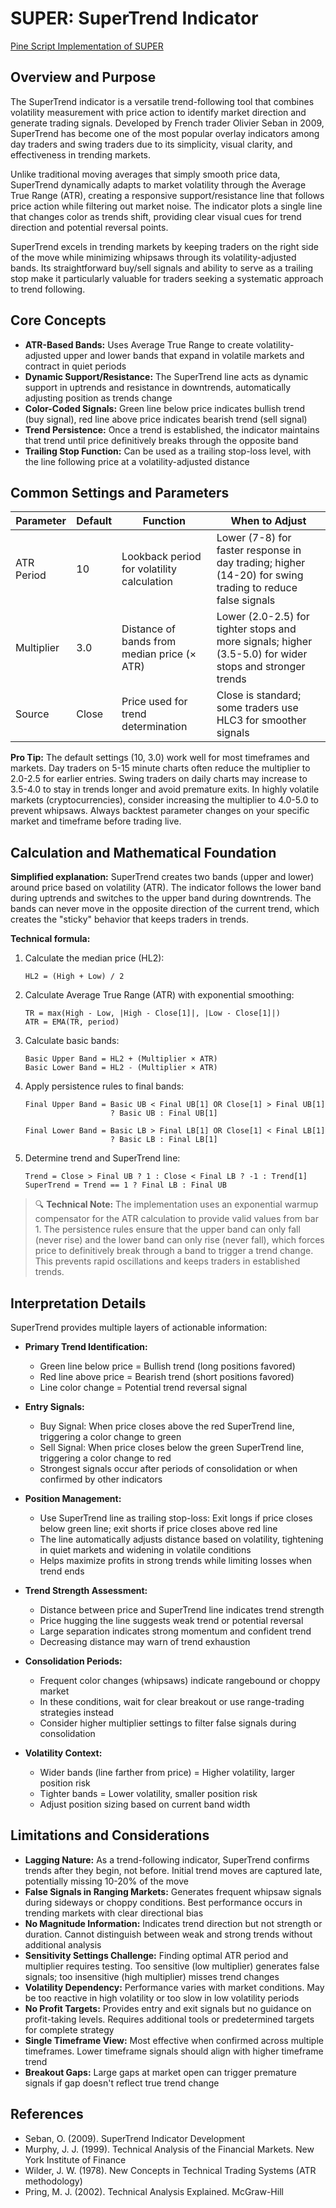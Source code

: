 # SUPER: SuperTrend Indicator

[Pine Script Implementation of SUPER](https://github.com/mihakralj/pinescript/blob/main/indicators/dynamics/super.pine)

## Overview and Purpose

The SuperTrend indicator is a versatile trend-following tool that combines volatility measurement with price action to identify market direction and generate trading signals. Developed by French trader Olivier Seban in 2009, SuperTrend has become one of the most popular overlay indicators among day traders and swing traders due to its simplicity, visual clarity, and effectiveness in trending markets.

Unlike traditional moving averages that simply smooth price data, SuperTrend dynamically adapts to market volatility through the Average True Range (ATR), creating a responsive support/resistance line that follows price action while filtering out market noise. The indicator plots a single line that changes color as trends shift, providing clear visual cues for trend direction and potential reversal points.

SuperTrend excels in trending markets by keeping traders on the right side of the move while minimizing whipsaws through its volatility-adjusted bands. Its straightforward buy/sell signals and ability to serve as a trailing stop make it particularly valuable for traders seeking a systematic approach to trend following.

## Core Concepts

* **ATR-Based Bands:** Uses Average True Range to create volatility-adjusted upper and lower bands that expand in volatile markets and contract in quiet periods
* **Dynamic Support/Resistance:** The SuperTrend line acts as dynamic support in uptrends and resistance in downtrends, automatically adjusting position as trends change
* **Color-Coded Signals:** Green line below price indicates bullish trend (buy signal), red line above price indicates bearish trend (sell signal)
* **Trend Persistence:** Once a trend is established, the indicator maintains that trend until price definitively breaks through the opposite band
* **Trailing Stop Function:** Can be used as a trailing stop-loss level, with the line following price at a volatility-adjusted distance

## Common Settings and Parameters

| Parameter | Default | Function | When to Adjust |
|-----------|---------|----------|----------------|
| ATR Period | 10 | Lookback period for volatility calculation | Lower (7-8) for faster response in day trading; higher (14-20) for swing trading to reduce false signals |
| Multiplier | 3.0 | Distance of bands from median price (× ATR) | Lower (2.0-2.5) for tighter stops and more signals; higher (3.5-5.0) for wider stops and stronger trends |
| Source | Close | Price used for trend determination | Close is standard; some traders use HLC3 for smoother signals |

**Pro Tip:** The default settings (10, 3.0) work well for most timeframes and markets. Day traders on 5-15 minute charts often reduce the multiplier to 2.0-2.5 for earlier entries. Swing traders on daily charts may increase to 3.5-4.0 to stay in trends longer and avoid premature exits. In highly volatile markets (cryptocurrencies), consider increasing the multiplier to 4.0-5.0 to prevent whipsaws. Always backtest parameter changes on your specific market and timeframe before trading live.

## Calculation and Mathematical Foundation

**Simplified explanation:**
SuperTrend creates two bands (upper and lower) around price based on volatility (ATR). The indicator follows the lower band during uptrends and switches to the upper band during downtrends. The bands can never move in the opposite direction of the current trend, which creates the "sticky" behavior that keeps traders in trends.

**Technical formula:**

1. Calculate the median price (HL2):
   ```
   HL2 = (High + Low) / 2
   ```

2. Calculate Average True Range (ATR) with exponential smoothing:
   ```
   TR = max(High - Low, |High - Close[1]|, |Low - Close[1]|)
   ATR = EMA(TR, period)
   ```

3. Calculate basic bands:
   ```
   Basic Upper Band = HL2 + (Multiplier × ATR)
   Basic Lower Band = HL2 - (Multiplier × ATR)
   ```

4. Apply persistence rules to final bands:
   ```
   Final Upper Band = Basic UB < Final UB[1] OR Close[1] > Final UB[1] 
                      ? Basic UB : Final UB[1]
   
   Final Lower Band = Basic LB > Final LB[1] OR Close[1] < Final LB[1]
                      ? Basic LB : Final LB[1]
   ```

5. Determine trend and SuperTrend line:
   ```
   Trend = Close > Final UB ? 1 : Close < Final LB ? -1 : Trend[1]
   SuperTrend = Trend == 1 ? Final LB : Final UB
   ```

> 🔍 **Technical Note:** The implementation uses an exponential warmup compensator for the ATR calculation to provide valid values from bar 1. The persistence rules ensure that the upper band can only fall (never rise) and the lower band can only rise (never fall), which forces price to definitively break through a band to trigger a trend change. This prevents rapid oscillations and keeps traders in established trends.

## Interpretation Details

SuperTrend provides multiple layers of actionable information:

* **Primary Trend Identification:**
  - Green line below price = Bullish trend (long positions favored)
  - Red line above price = Bearish trend (short positions favored)
  - Line color change = Potential trend reversal signal

* **Entry Signals:**
  - Buy Signal: When price closes above the red SuperTrend line, triggering a color change to green
  - Sell Signal: When price closes below the green SuperTrend line, triggering a color change to red
  - Strongest signals occur after periods of consolidation or when confirmed by other indicators

* **Position Management:**
  - Use SuperTrend line as trailing stop-loss: Exit longs if price closes below green line; exit shorts if price closes above red line
  - The line automatically adjusts distance based on volatility, tightening in quiet markets and widening in volatile conditions
  - Helps maximize profits in strong trends while limiting losses when trend ends

* **Trend Strength Assessment:**
  - Distance between price and SuperTrend line indicates trend strength
  - Price hugging the line suggests weak trend or potential reversal
  - Large separation indicates strong momentum and confident trend
  - Decreasing distance may warn of trend exhaustion

* **Consolidation Periods:**
  - Frequent color changes (whipsaws) indicate rangebound or choppy market
  - In these conditions, wait for clear breakout or use range-trading strategies instead
  - Consider higher multiplier settings to filter false signals during consolidation

* **Volatility Context:**
  - Wider bands (line farther from price) = Higher volatility, larger position risk
  - Tighter bands = Lower volatility, smaller position risk
  - Adjust position sizing based on current band width

## Limitations and Considerations

* **Lagging Nature:** As a trend-following indicator, SuperTrend confirms trends after they begin, not before. Initial trend moves are captured late, potentially missing 10-20% of the move
* **False Signals in Ranging Markets:** Generates frequent whipsaw signals during sideways or choppy conditions. Best performance occurs in trending markets with clear directional bias
* **No Magnitude Information:** Indicates trend direction but not strength or duration. Cannot distinguish between weak and strong trends without additional analysis
* **Sensitivity Settings Challenge:** Finding optimal ATR period and multiplier requires testing. Too sensitive (low multiplier) generates false signals; too insensitive (high multiplier) misses trend changes
* **Volatility Dependency:** Performance varies with market conditions. May be too reactive in high volatility or too slow in low volatility periods
* **No Profit Targets:** Provides entry and exit signals but no guidance on profit-taking levels. Requires additional tools or predetermined targets for complete strategy
* **Single Timeframe View:** Most effective when confirmed across multiple timeframes. Lower timeframe signals should align with higher timeframe trend
* **Breakout Gaps:** Large gaps at market open can trigger premature signals if gap doesn't reflect true trend change

## References

* Seban, O. (2009). SuperTrend Indicator Development
* Murphy, J. J. (1999). Technical Analysis of the Financial Markets. New York Institute of Finance
* Wilder, J. W. (1978). New Concepts in Technical Trading Systems (ATR methodology)
* Pring, M. J. (2002). Technical Analysis Explained. McGraw-Hill
